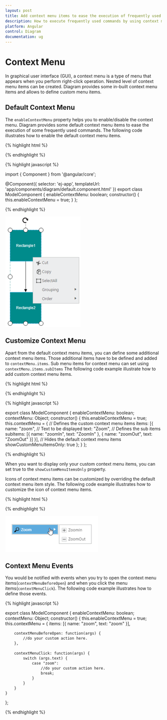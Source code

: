 ```yaml
---
layout: post
title: Add context menu items to ease the execution of frequently used commands
description: How to execute frequently used commands by using context menu items?
platform: Angular
control: Diagram
documentation: ug
---
```


# Context Menu

In graphical user interface (GUI), a context menu is a type of menu that appears when you perform right-click operation. Nested level of context menu items can be created.
Diagram provides some in-built context menu items and allows to define custom menu items.

## Default Context Menu

The `enableContextMenu` property helps you to enable/disable the context menu. Diagram provides some default context menu items to ease the execution of some frequently used commands.
The following code illustrates how to enable the default context menu items.

{% highlight html %}

<div>
<ej-diagram  id="diagram" width="100%" height="600px" [enableContextMenu]="enableContextMenu">
</ej-diagram>
</div>

{% endhighlight %}

{% highlight javascript %}

import { Component } from '@angular/core';

@Component({
  selector: 'ej-app',
  templateUrl: 'app/components/diagram/default.component.html'
})
export class ModelComponent {
    enableContextMenu: boolean;
    constructor() {
        this.enableContextMenu = true;
    }
};

{% endhighlight %}

![](/angular/Diagram/ContextMenu_images/Contextmenu_img1.png)

## Customize Context Menu

Apart from the default context menu items, you can define some additional context menu items. Those additional items have to be defined and added to `contextMenu.items`. Sub menu items for context menu can set using `contextMenu.items.subItems`
The following code example illustrate how to add custom context menu items.

{% highlight html %}

<div>
<ej-diagram  id="diagram" width="100%" height="600px" [enableContextMenu]="enableContextMenu" [contextMenu]="contextMenu">
</ej-diagram>
</div>

{% endhighlight %}

{% highlight javascript %}

export class ModelComponent {
    enableContextMenu: boolean;
    contextMenu: Object;
    constructor() {
        this.enableContextMenu = true;
        this.contextMenu = {
        // Defines the custom context menu items
        items: [{
            name: "zoom",
            // Text to be displayed
            text: "Zoom",
            // Defines the sub items
            subItems: [{
                name: "zoomIn",
                text: "ZoomIn"
            }, {
                name: "zoomOut",
                text: "ZoomOut"
            }]
        }],
        // Hides the default context menu items
        showCustomMenuItemsOnly: true
    };
    }
};

{% endhighlight %}

When you want to display only your custom context menu items, you can set true to the `showCustomMenuItemsOnly` property.

Icons of context menu items can be customized by overriding the default context menu item style.
The following code example illustrates how to customize the icon of context menu items.

{% highlight html %}

<style>
    #Zoom_image {
        background-image: url("zoom.png");
    }
    
    #ZoomIn_image {
        background-image: url("zoom-in.png");
    }
    
    #ZoomOut_image {
        background-image: url("zoom-out.png");
    }
</style>

{% endhighlight %}

![](/angular/Diagram/ContextMenu_images/Contextmenu_img2.png)

## Context Menu Events

You would be notified with events when you try to open the context menu items(`contextMenuBeforeOpen`) and when you click the menu items(`contextMenuClick`). The following code example illustrates how to define those events.

{% highlight javascript %}

export class ModelComponent {
    enableContextMenu: boolean;
    contextMenu: Object;
    constructor() {
        this.enableContextMenu = true;
        this.contextMenu = {
        items: [{
            name: "zoom",
            text: "zoom"
        }],

        contextMenuBeforeOpen: function(args) {
            //do your custom action here.
        },

        contextMenuClick: function(args) {
            switch (args.text) {
                case "zoom":
                    //do your custom action here.
                    break;
                }
            }
        }
    }
};

{% endhighlight %}